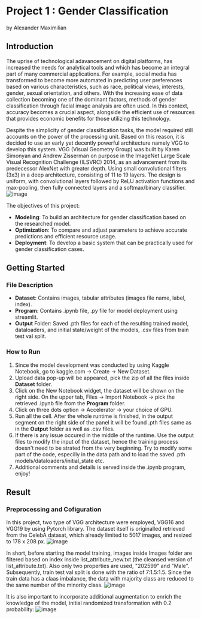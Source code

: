 # Project 1 : Gender Classification
by Alexander Maximilian


## Introduction
The uprise of technological adavancement on digital platforms, has increased the needs for analytical tools and which has become an integral part of many commercial applications. 
For example, social media has transformed to become more automated in predicting user preferences based on various characteristics, such as race, political views, interests, gender, sexual orientation, and others.
With the increasing ease of data collection becoming one of the dominant factors, methods of gender classification through facial image analysis are often used.
In this context, accuracy becomes a crucial aspect, alongside the efficient use of resources that provides economic benefits for those utilizing this technology. 

Despite the simplicity of gender classification tasks, the model required still accounts on the power of the processing unit. Based on this reason, it is decided to use an early yet decently powerful architecture namely VGG to develop this system. VGG (Visual Geometry Group) was built by Karen Simonyan and Andrew Zisserman on purpose in the ImageNet Large Scale Visual Recognition Challenge (ILSVRC) 2014, as an advancement from its predecessor AlexNet with greater depth. Using small convolutional filters (3x3) in a deep architecture, consisting of 11 to 19 layers. The design is uniform, with convolutional layers followed by ReLU activation functions and max-pooling, then fully connected layers and a softmax/binary classifier.
![image](https://machinelearningknowledge.ai/wp-content/uploads/2020/08/Keras-Implementation-of-VGG16-Architecture-2.jpg)

The objectives of this project:
- **Modeling**: To build an architecture for gender classification based on the researched model.
- **Optimization**: To compare and adjust parameters to achieve accurate predictions and efficient resource usage.
- **Deployment**: To develop a basic system that can be practically used for gender classification cases.

## Getting Started
### File Description
- **Dataset**: Contains images, tabular attributes (images file name, label, index).
- **Program**: Contains .ipynb file, .py file for model deployment using streamlit.
- **Output** Folder: Saved .pth files for each of the resulting trained model, dataloaders, and initial state/weight of the models, .csv files from train test val split.
### How to Run
1. Since the model development was conducted by using Kaggle Notebook, go to kaggle.com -> Create -> New Dataset.
2. Upload data pop-up will be appeared, pick the zip of all the files inside **Dataset** folder.
3. Click on the New Notebook widget, the dataset will be shown on the right side. On the upper tab, Files -> Import Notebook -> pick the retrieved .ipynb file from the **Program** folder.
4. Click on three dots option -> Accelerator -> your choice of GPU.
5. Run all the cell. After the whole runtime is finished, in the output segment on the right side of the panel it will be found .pth files same as in the **Output** folder as well as .csv files.
6. If there is any issue occured in the middle of the runtime. Use the output files to modify the input of the dataset, hence the training process doesn't need to be strated from the very beginning. Try to modify some part of the code, especilly in the data path and to load the saved .pth models/dataloaders/initial_state etc.
7. Additional comments and details is served inside the .ipynb program, enjoy!

## Result
### Preprocessing and Cofiguration
In this project, two type of VGG architecture were employed, VGG16 and VGG19 by using Pytorch library. The dataset itself is originalled retrieved from the CelebA datasat, which already limited to 5017 images, and resized to 178 x 208 px.
![image](https://github.com/alexandermaxim8/VGG-Gender-Classifier/assets/143409662/01bb0055-c52d-4e06-882f-5a1ac5096880)

In short, before starting the model training, images inside Images folder are filtered based on index inside list_attribute_new.txt (the cleansed version of list_attribute.txt). Also only two properties are used, "202599" and "Male". Subsequently, train test val split is done with the ratio of 7:1.5:1.5. Since the train data has a claas imbalance, the data with majority class are reduced to the same number of the minority class. 
![image](https://github.com/alexandermaxim8/VGG-Gender-Classifier/assets/143409662/5154bc20-60e5-44d8-a32f-c2f73c0c160c)

It is also important to incorporate additional augmentation to enrich the knowledge of the model, initial randomized transformation with 0.2 probability:
![image](https://github.com/alexandermaxim8/VGG-Gender-Classifier/assets/143409662/4cc30967-51c0-403c-a686-77872573c0d0)


